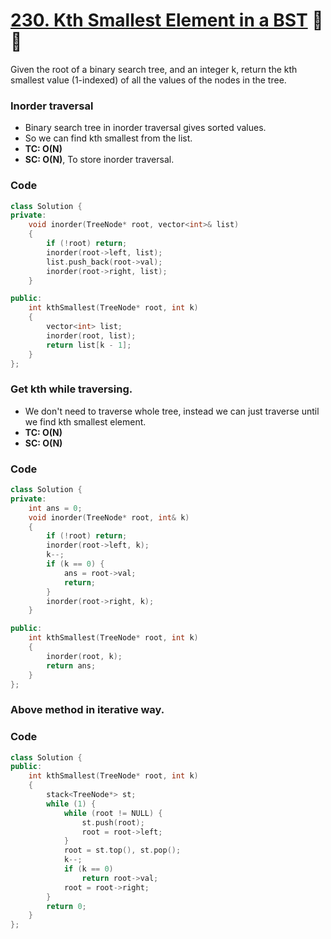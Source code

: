 # [230. Kth Smallest Element in a BST](https://leetcode.com/problems/kth-smallest-element-in-a-bst/) 🌟🌟

Given the root of a binary search tree, and an integer k, return the kth smallest value (1-indexed) of all the values of the nodes in the tree.

### Inorder traversal

-   Binary search tree in inorder traversal gives sorted values.
-   So we can find kth smallest from the list.
-   **TC: O(N)**
-   **SC: O(N)**, To store inorder traversal.

### Code

```cpp
class Solution {
private:
    void inorder(TreeNode* root, vector<int>& list)
    {
        if (!root) return;
        inorder(root->left, list);
        list.push_back(root->val);
        inorder(root->right, list);
    }

public:
    int kthSmallest(TreeNode* root, int k)
    {
        vector<int> list;
        inorder(root, list);
        return list[k - 1];
    }
};
```

### Get kth while traversing.

-   We don't need to traverse whole tree, instead we can just traverse until we find kth smallest element.
-   **TC: O(N)**
-   **SC: O(N)**

### Code

```cpp
class Solution {
private:
    int ans = 0;
    void inorder(TreeNode* root, int& k)
    {
        if (!root) return;
        inorder(root->left, k);
        k--;
        if (k == 0) {
            ans = root->val;
            return;
        }
        inorder(root->right, k);
    }

public:
    int kthSmallest(TreeNode* root, int k)
    {
        inorder(root, k);
        return ans;
    }
};
```

### Above method in iterative way.

### Code

```cpp
class Solution {
public:
    int kthSmallest(TreeNode* root, int k)
    {
        stack<TreeNode*> st;
        while (1) {
            while (root != NULL) {
                st.push(root);
                root = root->left;
            }
            root = st.top(), st.pop();
            k--;
            if (k == 0)
                return root->val;
            root = root->right;
        }
        return 0;
    }
};
```
